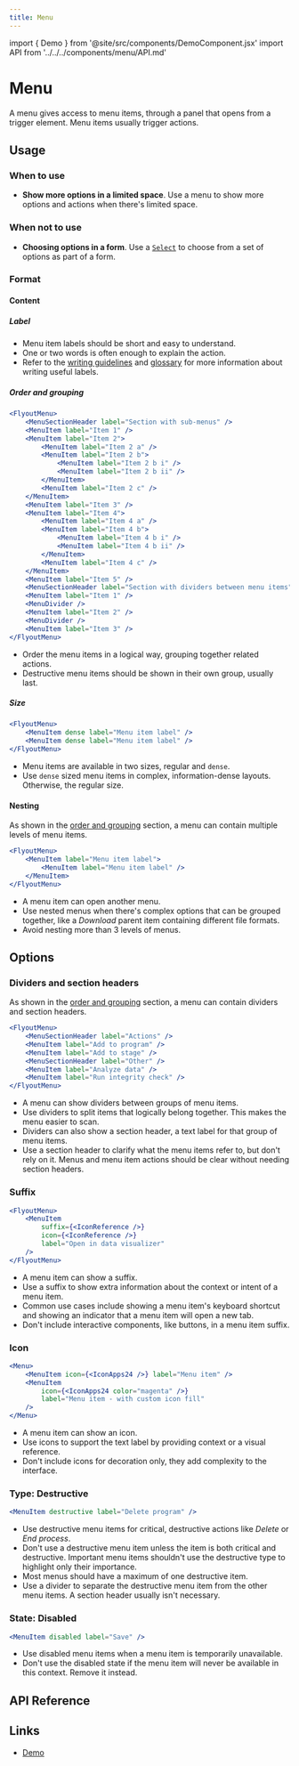 ```yaml
---
title: Menu
---
```


import { Demo } from '@site/src/components/DemoComponent.jsx'
import API from '../../../components/menu/API.md'

# Menu

A menu gives access to menu items, through a panel that opens from a trigger element. Menu items usually trigger actions.

<Demo
    path="flyout-menu--default"
    height="200px"
/>

## Usage

### When to use

-   **Show more options in a limited space**. Use a menu to show more options and actions when there's limited space.

### When not to use

-   **Choosing options in a form**. Use a [`Select`](select.md) to choose from a set of options as part of a form.

### Format

#### Content

##### Label

-   Menu item labels should be short and easy to understand.
-   One or two words is often enough to explain the action.
-   Refer to the [writing guidelines](../patterns/writing.md) and [glossary](../patterns/glossary.md) for more information about writing useful labels.

##### Order and grouping

<Demo
    path="flyout-menu--with-various-children"
    height="550px"
/>

```jsx
<FlyoutMenu>
    <MenuSectionHeader label="Section with sub-menus" />
    <MenuItem label="Item 1" />
    <MenuItem label="Item 2">
        <MenuItem label="Item 2 a" />
        <MenuItem label="Item 2 b">
            <MenuItem label="Item 2 b i" />
            <MenuItem label="Item 2 b ii" />
        </MenuItem>
        <MenuItem label="Item 2 c" />
    </MenuItem>
    <MenuItem label="Item 3" />
    <MenuItem label="Item 4">
        <MenuItem label="Item 4 a" />
        <MenuItem label="Item 4 b">
            <MenuItem label="Item 4 b i" />
            <MenuItem label="Item 4 b ii" />
        </MenuItem>
        <MenuItem label="Item 4 c" />
    </MenuItem>
    <MenuItem label="Item 5" />
    <MenuSectionHeader label="Section with dividers between menu items" />
    <MenuItem label="Item 1" />
    <MenuDivider />
    <MenuItem label="Item 2" />
    <MenuDivider />
    <MenuItem label="Item 3" />
</FlyoutMenu>
```

-   Order the menu items in a logical way, grouping together related actions.
-   Destructive menu items should be shown in their own group, usually last.

##### Size

<Demo
    path="flyout-menu--dense"
    height="150px"
/>

```jsx
<FlyoutMenu>
    <MenuItem dense label="Menu item label" />
    <MenuItem dense label="Menu item label" />
</FlyoutMenu>
```

-   Menu items are available in two sizes, regular and `dense`.
-   Use `dense` sized menu items in complex, information-dense layouts. Otherwise, the regular size.

#### Nesting

As shown in the [order and grouping](#order-and-grouping) section, a menu can contain multiple levels of menu items.

```jsx
<FlyoutMenu>
    <MenuItem label="Menu item label">
        <MenuItem label="Menu item label" />
    </MenuItem>
</FlyoutMenu>
```

-   A menu item can open another menu.
-   Use nested menus when there's complex options that can be grouped together, like a _Download_ parent item containing different file formats.
-   Avoid nesting more than 3 levels of menus.

## Options

### Dividers and section headers

As shown in the [order and grouping](#order-and-grouping) section, a menu can contain dividers and section headers.

```jsx
<FlyoutMenu>
    <MenuSectionHeader label="Actions" />
    <MenuItem label="Add to program" />
    <MenuItem label="Add to stage" />
    <MenuSectionHeader label="Other" />
    <MenuItem label="Analyze data" />
    <MenuItem label="Run integrity check" />
</FlyoutMenu>
```

-   A menu can show dividers between groups of menu items.
-   Use dividers to split items that logically belong together. This makes the menu easier to scan.
-   Dividers can also show a section header, a text label for that group of menu items.
-   Use a section header to clarify what the menu items refer to, but don't rely on it. Menus and menu item actions should be clear without needing section headers.

### Suffix

<Demo
    path="menu-item--suffix"
    height="150px"
/>

```jsx
<FlyoutMenu>
    <MenuItem
        suffix={<IconReference />}
        icon={<IconReference />}
        label="Open in data visualizer"
    />
</FlyoutMenu>
```

-   A menu item can show a suffix.
-   Use a suffix to show extra information about the context or intent of a menu item.
-   Common use cases include showing a menu item's keyboard shortcut and showing an indicator that a menu item will open a new tab.
-   Don't include interactive components, like buttons, in a menu item suffix.

### Icon

<Demo
    path="menu-item--icon"
    height="150px"
/>

```jsx
<Menu>
    <MenuItem icon={<IconApps24 />} label="Menu item" />
    <MenuItem
        icon={<IconApps24 color="magenta" />}
        label="Menu item - with custom icon fill"
    />
</Menu>
```

-   A menu item can show an icon.
-   Use icons to support the text label by providing context or a visual reference.
-   Don't include icons for decoration only, they add complexity to the interface.

### Type: Destructive

<Demo
    path="menu-item--destructive"
    height="150px"
    args="label:Delete+program"
/>

```jsx
<MenuItem destructive label="Delete program" />
```

-   Use destructive menu items for critical, destructive actions like _Delete_ or _End process_.
-   Don't use a destructive menu item unless the item is both critical and destructive. Important menu items shouldn't use the destructive type to highlight only their importance.
-   Most menus should have a maximum of one destructive item.
-   Use a divider to separate the destructive menu item from the other menu items. A section header usually isn't necessary.

### State: Disabled

<Demo
    path="menu-item--disabled"
    height="150px"
    args="label:Save"
/>

```jsx
<MenuItem disabled label="Save" />
```

-   Use disabled menu items when a menu item is temporarily unavailable.
-   Don't use the disabled state if the menu item will never be available in this context. Remove it instead.

## API Reference

<API />

## Links

-   <a href="/demo/?path=/story/flyout-menu--default" target="_blank">Demo</a>
